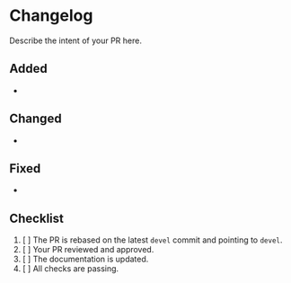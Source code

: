 # Changelog
Describe the intent of your PR here.

## Added
-

## Changed
-

## Fixed
-

## Checklist

1. [ ] The PR is rebased on the latest `devel` commit and pointing to `devel`.
2. [ ] Your PR reviewed and approved.
2. [ ] The documentation is updated.
3. [ ] All checks are passing.